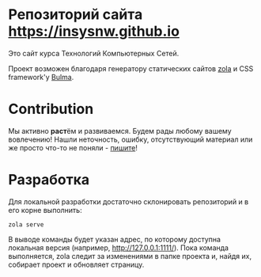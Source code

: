# Репозиторий сайта https://insysnw.github.io

Это сайт курса Технологий Компьютерных Сетей.

Проект возможен благодаря генератору статических сайтов [zola](https://getzola.org) и CSS framework'у [Bulma](https://bulma.io).

# Contribution

Мы активно **раст**ём и развиваемся.
Будем рады любому вашему вовлечению!
Нашли неточность, ошибку, отсутствующий материал или же просто что-то не поняли - [пишите](https://github.com/insysnw/insysnw.github.io/issues/new)!

# Разработка

Для локальной разработки достаточно склонировать репозиторий и в его корне выполнить:
```
zola serve
```
В выводе команды будет указан адрес, по которому доступна локальная версия (например, http://127.0.0.1:1111/).
Пока команда выполняется, zola следит за изменениями в папке проекта и, найдя их, собирает проект и обновляет страницу.
